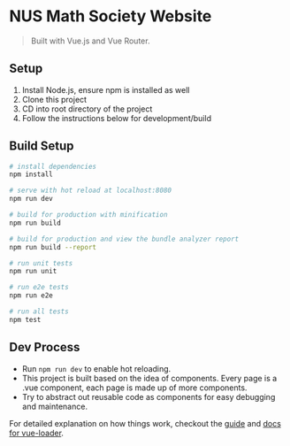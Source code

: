 # NUS Math Society Website

> Built with Vue.js and Vue Router.

## Setup
1. Install Node.js, ensure npm is installed as well
2. Clone this project
3. CD into root directory of the project
4. Follow the instructions below for development/build


## Build Setup

``` bash
# install dependencies
npm install

# serve with hot reload at localhost:8080
npm run dev

# build for production with minification
npm run build

# build for production and view the bundle analyzer report
npm run build --report

# run unit tests
npm run unit

# run e2e tests
npm run e2e

# run all tests
npm test
```

## Dev Process
- Run `npm run dev` to enable hot reloading.
- This project is built based on the idea of components. Every page is a .vue component, each page is made up of more components.
- Try to abstract out reusable code as components for easy debugging and maintenance.

For detailed explanation on how things work, checkout the [guide](http://vuejs-templates.github.io/webpack/) and [docs for vue-loader](http://vuejs.github.io/vue-loader).
